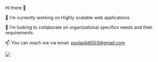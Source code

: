  Hi there 👋


 
🔭 I’m currently working on Highly scalable web applications.



👯 I’m looking to collaborate on organizational specifics needs and their requirements.



📫 You can reach me via email: psolanki6503@gmail.com

 ![](https://komarev.com/ghpvc/?username=praveensolanki1&color=green&style=plastic)

<!--
**praveensolanki1/praveensolanki1** is a ✨ _special_ ✨ repository because its `README.md` (this file) appears on your GitHub profile.

Here are some ideas to get you started:

- 🔭 I’m currently working on ...
- 🌱 I’m currently learning ...
- 👯 I’m looking to collaborate on ...
- 🤔 I’m looking for help with ...
- 💬 Ask me about ...
- 📫 How to reach me: ...
- 😄 Pronouns: ...
- ⚡ Fun fact: ...
-->
